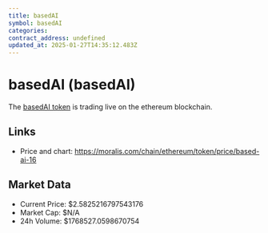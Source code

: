 ```yaml
---
title: basedAI
symbol: basedAI
categories: 
contract_address: undefined
updated_at: 2025-01-27T14:35:12.483Z
---
```


# basedAI (basedAI)
The [basedAI token](https://moralis.com/chain/ethereum/token/price/based-ai-16) is trading live on the ethereum blockchain.

## Links
- Price and chart: https://moralis.com/chain/ethereum/token/price/based-ai-16

## Market Data
- Current Price: $2.5825216797543176
- Market Cap: $N/A
- 24h Volume: $1768527.0598670754
